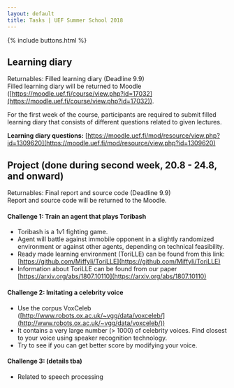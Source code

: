 ```yaml
---
layout: default
title: Tasks | UEF Summer School 2018
---
```


{% include buttons.html %}


## Learning diary
Returnables: Filled learning diary (Deadline 9.9) <br>
Filled learning diary will be returned to Moodle ([https://moodle.uef.fi/course/view.php?id=17032](https://moodle.uef.fi/course/view.php?id=17032)).

For the first week of the course, participants are required to submit filled
learning diary that consists of different questions related to given lectures.

**Learning diary questions:** [https://moodle.uef.fi/mod/resource/view.php?id=1309620](https://moodle.uef.fi/mod/resource/view.php?id=1309620)


## Project (done during second week, 20.8 - 24.8, and onward)
Returnables: Final report and source code (Deadline 9.9) <br>
Report and source code will be returned to the Moodle.


#### Challenge 1: Train an agent that plays Toribash
- Toribash is a 1v1 fighting game.
- Agent will battle against immobile opponent in a slightly randomized
environment or against other agents, depending on technical feasibility.
- Ready made learning environment (ToriLLE) can be found from this link:
[https://github.com/Miffyli/ToriLLE](https://github.com/Miffyli/ToriLLE)
- Information about ToriLLE can be found from our paper
[https://arxiv.org/abs/1807.10110](https://arxiv.org/abs/1807.10110)

#### Challenge 2: Imitating a celebrity voice
- Use the corpus VoxCeleb ([http://www.robots.ox.ac.uk/~vgg/data/voxceleb/](http://www.robots.ox.ac.uk/~vgg/data/voxceleb/))
- It contains a very large number (> 1000) of celebrity voices. Find closest to
your voice using speaker recognition technology.
- Try to see if you can get better score by modifying your voice.

#### Challenge 3: (details tba)
- Related to speech processing
